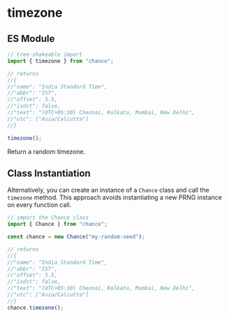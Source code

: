 # timezone

## ES Module

```ts
// tree-shakeable import
import { timezone } from "chance";

// returns 
//{
//"name": "India Standard Time",
//"abbr": "IST",
//"offset": 5.5,
//"isdst": false,
//"text": "(UTC+05:30) Chennai, Kolkata, Mumbai, New Delhi",
//"utc": ["Asia/Calcutta"]
//}

timezone();
```

Return a random timezone.

## Class Instantiation

Alternatively, you can create an instance of a `Chance` class and call the `timezone` method.
This approach avoids instantiating a new PRNG instance on every function call.

```ts
// import the Chance class
import { Chance } from "chance";

const chance = new Chance("my-random-seed");

// returns 
//{
//"name": "India Standard Time",
//"abbr": "IST",
//"offset": 5.5,
//"isdst": false,
//"text": "(UTC+05:30) Chennai, Kolkata, Mumbai, New Delhi",
//"utc": ["Asia/Calcutta"]
//}
chance.timezone();
```

